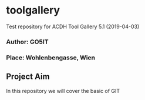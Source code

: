 # toolgallery
Test repository for ACDH Tool Gallery 5.1 (2019-04-03)

### Author: GO5IT
### Place: Wohlenbengasse, Wien

## Project Aim
In this repository we will cover the basic of GIT
